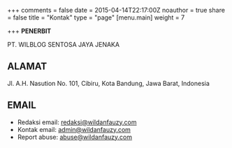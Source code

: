 +++
comments = false
date = 2015-04-14T22:17:00Z
noauthor = true
share = false
title = "Kontak"
type = "page"
[menu.main]
weight = 7

+++
**PENERBIT**

PT. WILBLOG SENTOSA JAYA JENAKA

## **ALAMAT**

Jl. A.H. Nasution No. 101, Cibiru, Kota Bandung, Jawa Barat, Indonesia

## **EMAIL**

* Redaksi email: redaksi@wildanfauzy.com
* Kontak email: admin@wildanfauzy.com
* Report abuse: abuse@wildanfauzy.com